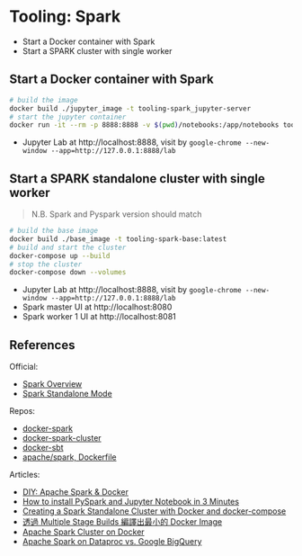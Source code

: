 # Tooling: Spark

+ Start a Docker container with Spark
+ Start a SPARK cluster with single worker

## Start a Docker container with Spark

```bash
# build the image
docker build ./jupyter_image -t tooling-spark_jupyter-server
# start the jupyter container
docker run -it --rm -p 8888:8888 -v $(pwd)/notebooks:/app/notebooks tooling-spark_jupyter-server
```

+ Jupyter Lab at http://localhost:8888, visit by `google-chrome --new-window --app=http://127.0.0.1:8888/lab`

## Start a SPARK standalone cluster with single worker

> N.B. Spark and Pyspark version should match

```bash
# build the base image 
docker build ./base_image -t tooling-spark-base:latest
# build and start the cluster
docker-compose up --build 
# stop the cluster
docker-compose down --volumes
```

+ Jupyter Lab at http://localhost:8888, visit by `google-chrome --new-window --app=http://127.0.0.1:8888/lab`
+ Spark master UI at http://localhost:8080
+ Spark worker 1 UI at http://localhost:8081

## References

Official:  

+ [Spark Overview](https://spark.apache.org/docs/latest/)
+ [Spark Standalone Mode](http://spark.apache.org/docs/latest/spark-standalone.html)

Repos:  

+ [docker-spark](https://github.com/big-data-europe/docker-spark)
+ [docker-spark-cluster](https://github.com/mvillarrealb/docker-spark-cluster)
+ [docker-sbt](https://github.com/mozilla/docker-sbt/blob/main/Dockerfile)
+ [apache/spark, Dockerfile](https://github.com/apache/spark/blob/master/resource-managers/kubernetes/docker/src/main/dockerfiles/spark/Dockerfile)

Articles:  

+ [DIY: Apache Spark & Docker](https://towardsdatascience.com/diy-apache-spark-docker-bb4f11c10d24)
+ [How to install PySpark and Jupyter Notebook in 3 Minutes](https://www.sicara.ai/blog/2017-05-02-get-started-pyspark-jupyter-notebook-3-minutes)
+ [Creating a Spark Standalone Cluster with Docker and docker-compose](https://medium.com/@marcovillarreal_40011/creating-a-spark-standalone-cluster-with-docker-and-docker-compose-ba9d743a157f)
+ [透過 Multiple Stage Builds 編譯出最小的 Docker Image](https://jiepeng.me/2018/06/09/use-docker-multiple-stage-builds)
+ [Apache Spark Cluster on Docker](https://www.kdnuggets.com/2020/07/apache-spark-cluster-docker.html)
+ [Apache Spark on Dataproc vs. Google BigQuery](https://www.kdnuggets.com/2020/07/apache-spark-dataproc-vs-google-bigquery.html)

